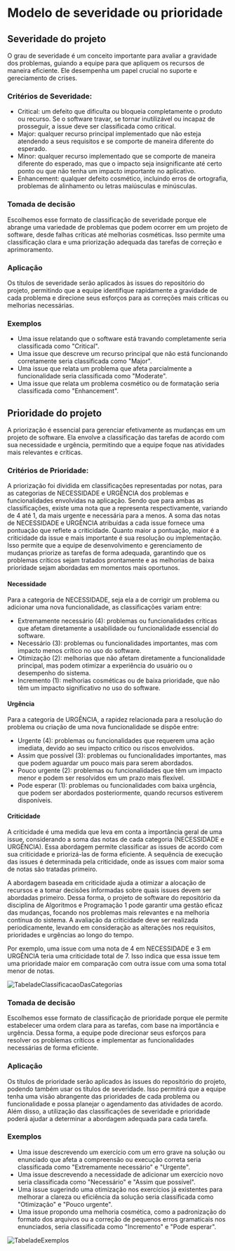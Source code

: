 # Modelo de severidade ou prioridade 

## Severidade do projeto
O grau de severidade é um conceito importante para avaliar a gravidade dos problemas, guiando a equipe para que apliquem os recursos de maneira eficiente. Ele desempenha um papel crucial no suporte e gereciamento de crises.

### Critérios de Severidade:

- Critical: um defeito que dificulta ou bloqueia completamente o produto ou recurso. Se o software travar, se tornar inutilizável ou incapaz de prosseguir, a issue deve ser classificada como critical.
- Major: qualquer recurso principal implementado que não esteja atendendo a seus requisitos e se comporte de maneira diferente do esperado.
- Minor: qualquer recurso implementado que se comporte de maneira diferente do esperado, mas que o impacto seja insignificante até certo ponto ou que não tenha um impacto importante no aplicativo.
- Enhancement: qualquer defeito cosmético, incluindo erros de ortografia, problemas de alinhamento ou letras maiúsculas e minúsculas.

### Tomada de decisão
Escolhemos esse formato de classificação de severidade porque ele abrange uma variedade de problemas que podem ocorrer em um projeto de software, desde falhas críticas até melhorias cosméticas. Isso permite uma classificação clara e uma priorização adequada das tarefas de correção e aprimoramento.

### Aplicação
Os títulos de severidade serão aplicados às issues do repositório do projeto, permitindo que a equipe identifique rapidamente a gravidade de cada problema e direcione seus esforços para as correções mais críticas ou melhorias necessárias.

### Exemplos
- Uma issue relatando que o software está travando completamente seria classificada como "Critical".
- Uma issue que descreve um recurso principal que não está funcionando corretamente seria classificada como "Major".
- Uma issue que relata um problema que afeta parcialmente a funcionalidade seria classificada como "Moderate".
- Uma issue que relata um problema cosmético ou de formatação seria classificada como "Enhancement".

## Prioridade do projeto
A priorização é essencial para gerenciar efetivamente as mudanças em um projeto de software. Ela envolve a classificação das tarefas de acordo com sua necessidade e urgência, permitindo que a equipe foque nas atividades mais relevantes e críticas.

### Critérios de Prioridade:
A priorização foi dividida em classificações representadas por notas, para as categorias de NECESSIDADE e URGÊNCIA dos problemas e funcionalidades envolvidas na aplicação. Sendo que para ambas as classificações, existe uma nota que a representa respectivamente, variando de 4 até 1, da mais urgente e necessária para a menos. A soma das notas de NECESSIDADE e URGÊNCIA atribuídas a cada issue fornece uma pontuação que reflete a criticidade. Quanto maior a pontuação, maior é a criticidade da issue e mais importante é sua resolução ou implementação. Isso permite que a equipe de desenvolvimento e gerenciamento de mudanças priorize as tarefas de forma adequada, garantindo que os problemas críticos sejam tratados prontamente e as melhorias de baixa prioridade sejam abordadas em momentos mais oportunos.

#### Necessidade
Para a categoria de NECESSIDADE, seja ela a de corrigir um problema ou adicionar uma nova funcionalidade, as classificações variam entre:

- Extremamente necessário (4): problemas ou funcionalidades críticas que afetam diretamente a usabilidade ou funcionalidade essencial do software.
- Necessário (3): problemas ou funcionalidades importantes, mas com impacto menos crítico no uso do software.
- Otimização (2): melhorias que não afetam diretamente a funcionalidade principal, mas podem otimizar a experiência do usuário ou o desempenho do sistema.
- Incremento (1): melhorias cosméticas ou de baixa prioridade, que não têm um impacto significativo no uso do software.

#### Urgência
Para a categoria de URGÊNCIA, a rapidez relacionada para a resolução do problema ou criação de uma nova funcionalidade se dispõe entre:

- Urgente (4): problemas ou funcionalidades que requerem uma ação imediata, devido ao seu impacto crítico ou riscos envolvidos.
- Assim que possível (3): problemas ou funcionalidades importantes, mas que podem aguardar um pouco mais para serem abordados.
- Pouco urgente (2): problemas ou funcionalidades que têm um impacto menor e podem ser resolvidos em um prazo mais flexível.
- Pode esperar (1): problemas ou funcionalidades com baixa urgência, que podem ser abordados posteriormente, quando recursos estiverem disponíveis.

#### Criticidade 

A criticidade é uma medida que leva em conta a importância geral de uma issue, considerando a soma das notas de cada categoria (NECESSIDADE e URGÊNCIA). Essa abordagem permite classificar as issues de acordo com sua criticidade e priorizá-las de forma eficiente. A sequência de execução das issues é determinada pela criticidade, onde as issues com maior soma de notas são tratadas primeiro.

A abordagem baseada em criticidade ajuda a otimizar a alocação de recursos e a tomar decisões informadas sobre quais issues devem ser abordadas primeiro. Dessa forma, o projeto de software do repositório da disciplina de Algoritmos e Programação 1 pode garantir uma gestão eficaz das mudanças, focando nos problemas mais relevantes e na melhoria contínua do sistema. A avaliação da criticidade deve ser realizada periodicamente, levando em consideração as alterações nos requisitos, prioridades e urgências ao longo do tempo.

Por exemplo, uma issue com uma nota de 4 em NECESSIDADE e 3 em URGÊNCIA teria uma criticidade total de 7. Isso indica que essa issue tem uma prioridade maior em comparação com outra issue com uma soma total menor de notas.

![TabeladeClassificacaoDasCategorias](https://github.com/EngSoft-UFMS/documentation/assets/127704416/717a839c-f7e6-4abe-962d-dbe506b2726a)

### Tomada de decisão
Escolhemos esse formato de classificação de prioridade porque ele permite estabelecer uma ordem clara para as tarefas, com base na importância e urgência. Dessa forma, a equipe pode direcionar seus esforços para resolver os problemas críticos e implementar as funcionalidades necessárias de forma eficiente.

### Aplicação
Os títulos de prioridade serão aplicados às issues do repositório do projeto, podendo também usar os títulos de severidade. Isso permitirá que a equipe tenha uma visão abrangente das prioridades de cada problema ou funcionalidade e possa planejar o agendamento das atividades de acordo. Além disso, a utilização das classificações de severidade e prioridade poderá ajudar a determinar a abordagem adequada para cada tarefa.
 
### Exemplos
- Uma issue descrevendo um exercício com um erro grave na solução ou enunciado que afeta a compreensão ou execução correta seria classificada como "Extremamente necessário" e "Urgente".
- Uma issue descrevendo a necessidade de adicionar um exercício novo seria classificada como "Necessário" e "Assim que possível".
- Uma issue sugerindo uma otimização nos exercícios já existentes para melhorar a clareza ou eficiência da solução seria classificada como "Otimização" e "Pouco urgente".
- Uma issue propondo uma melhoria cosmética, como a padronização do formato dos arquivos ou a correção de pequenos erros gramaticais nos enunciados, seria classificada como "Incremento" e "Pode esperar".

![TabeladeExemplos](https://github.com/EngSoft-UFMS/documentation/assets/127704416/2857e02e-64ee-410c-8398-ad81fe8100d1)
